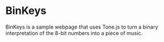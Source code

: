 # BinKeys

BinKeys is a sample webpage that uses Tone.js to turn a binary interpretation of the 8-bit numbers into a piece of music.